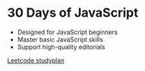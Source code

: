 # 30 Days of JavaScript

- Designed for JavaScript beginners
- Master basic JavaScript skills
- Support high-quality editorials

[Leetcode studyplan](https://leetcode.com/studyplan/30-days-of-javascript/)
